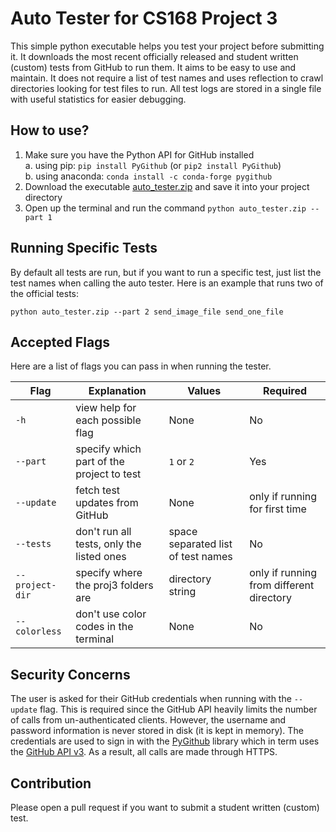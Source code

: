 # Auto Tester for CS168 Project 3

This simple python executable helps you test your project before submitting it. It downloads the most recent officially released and student written (custom) tests from GitHub to run them. It aims to be easy to use and maintain. It does not require a list of test names and uses reflection to crawl directories looking for test files to run. All test logs are stored in a single file with useful statistics for easier debugging.

## How to use?

1. Make sure you have the Python API for GitHub installed  
  a. using pip: `pip install PyGithub` (or `pip2 install PyGithub`)  
  b. using anaconda: `conda install -c conda-forge pygithub `
2. Download the executable [auto_tester.zip](https://www.dropbox.com/s/ptx91j2z174j9w5/auto_tester.zip?dl=1) and save it into your project directory
3. Open up the terminal and run the command `python auto_tester.zip --part 1`

## Running Specific Tests

By default all tests are run, but if you want to run a specific test, just list the test names when calling the auto tester. Here is an example that runs two  of the official tests:
```
python auto_tester.zip --part 2 send_image_file send_one_file
```

## Accepted Flags

Here are a list of flags you can pass in when running the tester.

| Flag            | Explanation                              | Values            | Required                                 |
| -------------   | ---------------------------------------  | ----------------  | -----                                    |
| `-h`            | view help for each possible flag         | None              | No                                       |
| `--part`        | specify which part of the project to test| `1` or `2`        | Yes                                      |
| `--update`      | fetch test updates from GitHub           | None              | only if running for first time           |
| `--tests`       | don't run all tests, only the listed ones| space separated list of test names | No                      |
| `--project-dir` | specify where the proj3 folders are      | directory string  | only if running from different directory |
| `--colorless`   | don't use color codes in the terminal    | None              | No                                       |

## Security Concerns

The user is asked for their GitHub credentials when running with the `--update` flag. This is required since the GitHub API heavily limits the number of calls from un-authenticated clients. However, the username and password information is never stored in disk (it is kept in memory). The credentials are used to sign in with the [PyGithub](https://github.com/PyGithub/PyGithub) library which in term uses the [GitHub API v3](https://developer.github.com/v3/). As a result, all calls are made through HTTPS.

## Contribution

Please open a pull request if you want to submit a student written (custom) test.